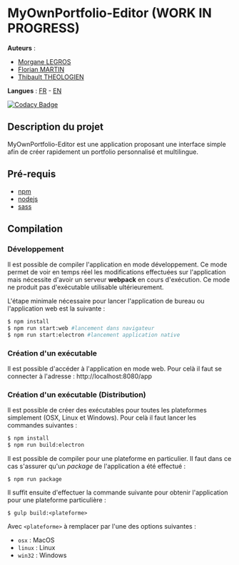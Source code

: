 # MyOwnPortfolio-Editor (WORK IN PROGRESS)

__Auteurs__ :
* [Morgane LEGROS](https://github.com/morgane1806/)
* [Florian MARTIN](https://github.com/Nistof/)
* [Thibault THEOLOGIEN](https://github.com/MacBootglass/)

__Langues__ : [FR](./README.md) - [EN](./README_EN.md)

[![Codacy Badge](https://api.codacy.com/project/badge/Grade/57f5ea01a90d4a228747fe587d05184c)](https://www.codacy.com/app/MacBootglass/myOwnPortfolio-editor?utm_source=github.com&amp;utm_medium=referral&amp;utm_content=myOwnPortfolio-team/myOwnPortfolio-editor&amp;utm_campaign=Badge_Grade)

## Description du projet

MyOwnPortfolio-Editor est une application proposant une interface simple afin de créer rapidement un portfolio personnalisé et multilingue.

## Pré-requis

* [npm](https://docs.npmjs.com)
* [nodejs](https://nodejs.org/en/)
* [sass](http://sass-lang.com)

## Compilation

### Développement

Il est possible de compiler l'application en mode développement. Ce mode permet de voir en temps réel les modifications effectuées sur l'application mais
nécessite d'avoir un serveur **webpack** en cours d'exécution. Ce mode ne produit pas d'exécutable utilisable ultérieurement.

L'étape minimale nécessaire pour lancer l'application de bureau ou l'application web est la suivante :

```sh
$ npm install
$ npm run start:web #lancement dans navigateur
$ npm run start:electron #lancement application native
```

### Création d'un exécutable

Il est possible d'accéder à l'application en mode web. Pour celà il faut se connecter à l'adresse : http://localhost:8080/app

### Création d'un exécutable (Distribution)

Il est possible de créer des exécutables pour toutes les plateformes simplement (OSX, Linux et Windows). Pour celà il faut lancer les commandes suivantes :

```sh
$ npm install
$ npm run build:electron
```

Il est possible de compiler pour une plateforme en particulier. Il faut dans ce cas s'assurer qu'un _package_ de l'application a été effectué :

```
$ npm run package
```

Il suffit ensuite d'effectuer la commande suivante pour obtenir l'application pour une plateforme particulière :

```
$ gulp build:<plateforme>
```

Avec ```<plateforme>``` à remplacer par l'une des options suivantes :
* ```osx``` : MacOS
* ```linux``` : Linux
* ```win32``` : Windows
